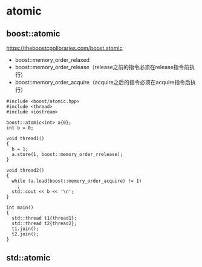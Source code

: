 atomic
====================

boost::atomic
--------------------
https://theboostcpplibraries.com/boost.atomic


* boost::memory_order_relaxed
* boost::memory_order_release（release之前的指令必须在release指令前执行）
* boost::memory_order_acquire（acquire之后的指令必须在acquire指令后执行）

```
#include <boost/atomic.hpp>
#include <thread>
#include <iostream>

boost::atomic<int> a{0};
int b = 0;

void thread1()
{
  b = 1;
  a.store(1, boost::memory_order_rrelease);
}

void thread2()
{
  while (a.load(boost::memory_order_acquire) != 1)
    ;
  std::cout << b << '\n';
}

int main()
{
  std::thread t1{thread1};
  std::thread t2{thread2};
  t1.join();
  t2.join();
}
```
std::atomic
--------------------
